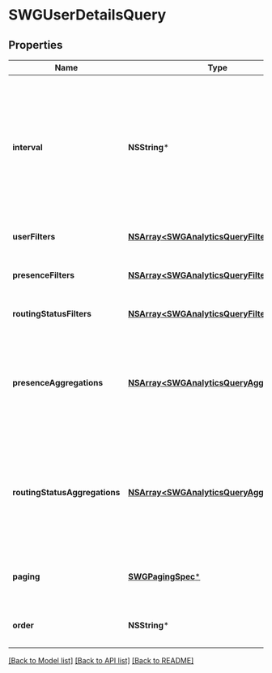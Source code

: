 # SWGUserDetailsQuery

## Properties
Name | Type | Description | Notes
------------ | ------------- | ------------- | -------------
**interval** | **NSString*** | Specifies the date and time range of data being queried. Conversations MUST have started within this time range to potentially be included within the result set. Intervals are represented as an ISO-8601 string. For example: YYYY-MM-DDThh:mm:ss/YYYY-MM-DDThh:mm:ss | [optional] 
**userFilters** | [**NSArray&lt;SWGAnalyticsQueryFilter&gt;***](SWGAnalyticsQueryFilter.md) | Filters that target the users to retrieve data for | [optional] 
**presenceFilters** | [**NSArray&lt;SWGAnalyticsQueryFilter&gt;***](SWGAnalyticsQueryFilter.md) | Filters that target system and organization presence-level data | [optional] 
**routingStatusFilters** | [**NSArray&lt;SWGAnalyticsQueryFilter&gt;***](SWGAnalyticsQueryFilter.md) | Filters that target agent routing status-level data | [optional] 
**presenceAggregations** | [**NSArray&lt;SWGAnalyticsQueryAggregation&gt;***](SWGAnalyticsQueryAggregation.md) | Include faceted search and aggregate roll-ups of presence data in your search results. This does not function as a filter, but rather, summary data about the presence results matching your filters | [optional] 
**routingStatusAggregations** | [**NSArray&lt;SWGAnalyticsQueryAggregation&gt;***](SWGAnalyticsQueryAggregation.md) | Include faceted search and aggregate roll-ups of agent routing status data in your search results. This does not function as a filter, but rather, summary data about the agent routing status results matching your filters | [optional] 
**paging** | [**SWGPagingSpec***](SWGPagingSpec.md) | Page size and number to control iterating through large result sets. Default page size is 25 | [optional] 
**order** | **NSString*** | Sort the result set in ascending/descending order. Default is ascending | [optional] 

[[Back to Model list]](../README.md#documentation-for-models) [[Back to API list]](../README.md#documentation-for-api-endpoints) [[Back to README]](../README.md)


